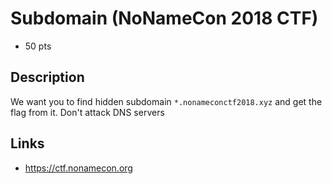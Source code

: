 # Subdomain (NoNameCon 2018 CTF)
* 50 pts

## Description
>>>
We want you to find hidden subdomain `*.nonameconctf2018.xyz`
and get the flag from it. Don't attack DNS servers
>>>

## Links
* https://ctf.nonamecon.org

